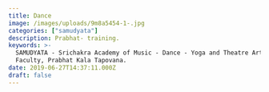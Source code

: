 ```yaml
---
title: Dance
image: /images/uploads/9m8a5454-1-.jpg
categories: ["samudyata"]
description: Prabhat- training.
keywords: >-
  SAMUDYATA - Srichakra Academy of Music - Dance - Yoga and Theatre Arts,
  Faculty, Prabhat Kala Tapovana.
date: 2019-06-27T14:37:11.000Z
draft: false
---
```

